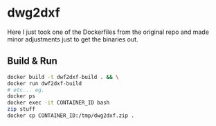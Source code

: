 # dwg2dxf

Here I just took one of the Dockerfiles from the original repo and made minor adjustments just to get the binaries out.

## Build & Run

```bash
docker build -t dwf2dxf-build . && \
docker run dwf2dxf-build
# etc... eg.
docker ps
docker exec -it CONTAINER_ID bash
zip stuff
docker cp CONTAINER_ID:/tmp/dwg2dxf.zip .
```
